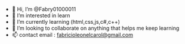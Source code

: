 - 👋 Hi, I’m @Fabry01000011
- 👀 I’m interested in learn
- 🌱 I’m currently learning (html,css,js,c#,c++)
- 💞️ I’m looking to collaborate on anything that helps me keep learning
- 📫 contact email :  fabricioleonelcarol@gmail.com

<!---
Fabry01000011/Fabry01000011 is a ✨ special ✨ repository because its `README.md` (this file) appears on your GitHub profile.
You can click the Preview link to take a look at your changes.
--->
